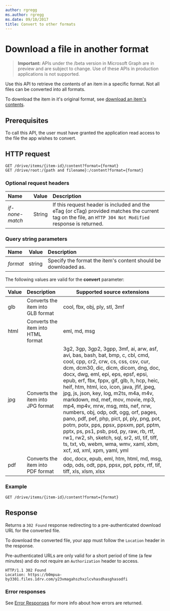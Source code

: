 ```yaml
---
author: rgregg
ms.author: rgregg
ms.date: 09/10/2017
title: Convert to other formats
---
```

# Download a file in another format

> **Important:** APIs under the /beta version in Microsoft Graph are in preview and are subject to change. Use of these APIs in production applications is not supported.

Use this API to retrieve the contents of an item in a specific format.
Not all files can be converted into all formats.

To download the item in it's original format, see [download an item's contents](driveitem_get_content.md).

## Prerequisites

To call this API, the user must have granted the application read access to the file the app wishes to convert.

## HTTP request

<!-- { "blockType": "ignored" } -->

```http
GET /drive/items/{item-id}/content?format={format}
GET /drive/root:/{path and filename}:/content?format={format}
```

### Optional request headers

| Name            | Value   | Description                                                                                                                                              |
|:----------------|:--------|:---------------------------------------------------------------------------------------------------------------------------------------------------------|
| _if-none-match_ | String  | If this request header is included and the eTag (or cTag) provided matches the current tag on the file, an `HTTP 304 Not Modified` response is returned. |


### Query string parameters

| Name      | Value  | Description                                                    |
|:----------|:-------|:---------------------------------------------------------------|
| _format_  | string | Specify the format the item's content should be downloaded as. |


The following values are valid for the **convert** parameter:

| Value | Description                        | Supported source extensions
|:------|:-----------------------------------|---------------------------------
| glb   | Converts the item into GLB format  | cool, fbx, obj, ply, stl, 3mf
| html  | Converts the item into HTML format | eml, md, msg
| jpg   | Converts the item into JPG format  | 3g2, 3gp, 3gp2, 3gpp, 3mf, ai, arw, asf, avi, bas, bash, bat, bmp, c, cbl, cmd, cool, cpp, cr2, crw, cs, css, csv, cur, dcm, dcm30, dic, dicm, dicom, dng, doc, docx, dwg, eml, epi, eps, epsf, epsi, epub, erf, fbx, fppx, gif, glb, h, hcp, heic, heif, htm, html, ico, icon, java, jfif, jpeg, jpg, js, json, key, log, m2ts, m4a, m4v, markdown, md, mef, mov, movie, mp3, mp4, mp4v, mrw, msg, mts, nef, nrw, numbers, obj, odp, odt, ogg, orf, pages, pano, pdf, pef, php, pict, pl, ply, png, pot, potm, potx, pps, ppsx, ppsxm, ppt, pptm, pptx, ps, ps1, psb, psd, py, raw, rb, rtf, rw1, rw2, sh, sketch, sql, sr2, stl, tif, tiff, ts, txt, vb, webm, wma, wmv, xaml, xbm, xcf, xd, xml, xpm, yaml, yml
| pdf   | Converts the item into PDF format  | doc, docx, epub, eml, htm, html, md, msg, odp, ods, odt, pps, ppsx, ppt, pptx, rtf, tif, tiff, xls, xlsm, xlsx

### Example

<!-- { "blockType": "request", "name": "convert-item-content", "scopes": "files.read" } -->

```http
GET /drive/items/{item-id}/content?format={format}
```

## Response

Returns a `302 Found` response redirecting to a pre-authenticated download URL for the converted file.

To download the converted file, your app must follow the `Location` header in the response.

Pre-authenticated URLs are only valid for a short period of time (a few minutes) and do not require an `Authorization` header to access.

<!-- { "blockType": "response", "@odata.type": "stream" } -->

```http
HTTP/1.1 302 Found
Location: https://b0mpua-by3301.files.1drv.com/y23vmagahszhxzlcvhasdhasghasodfi
```

### Error responses

See [Error Responses][error-response] for more info about how errors are returned.

[error-response]: ../concepts/errors.md
[file-facet]: ../resources/file.md

<!-- {
  "type": "#page.annotation",
  "description": "Convert the contents of an item in OneDrive to a different format.",
  "keywords": "convert,pdf,convert to pdf",
  "section": "documentation",
  "tocPath": "Items/Download formats"
} -->
